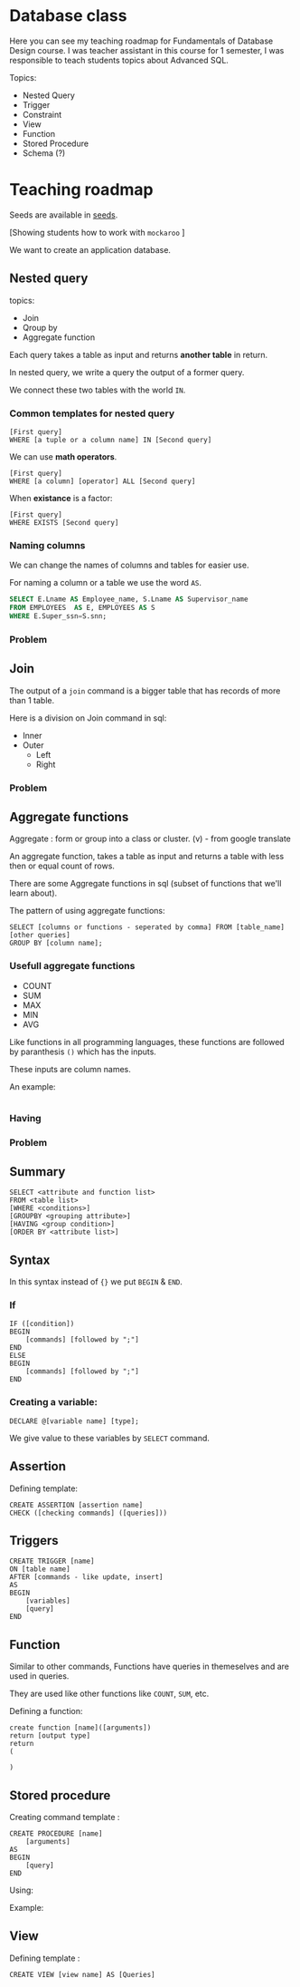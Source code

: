 # Database class

Here you can see my teaching roadmap for Fundamentals of Database Design course. I was teacher assistant in this course for 1 semester, I was responsible to teach students topics about Advanced SQL.

Topics: 
* Nested Query
* Trigger
* Constraint
* View
* Function
* Stored Procedure
* Schema (?)

# Teaching roadmap

Seeds are available in [seeds]().

[Showing students how to work with `mockaroo` ]

We want to create an application database. 

## Nested query

topics: 
* Join 
* Qroup by 
* Aggregate function

Each query takes a table as input and returns **another table** in return.

In nested query, we write a query the output of a former query.

We connect these two tables with the world `IN`.

### Common templates for nested query
```
[First query] 
WHERE [a tuple or a column name] IN [Second query]
```
We can use **math operators**.

```
[First query] 
WHERE [a column] [operator] ALL [Second query]
```

When **existance** is a factor:
```
[First query] 
WHERE EXISTS [Second query]
```

### Naming columns 

We can change the names of columns and tables for easier use. 

For naming a column or a table we use the word `AS`.

```SQL
SELECT E.Lname AS Employee_name, S.Lname AS Supervisor_name
FROM EMPLOYEES  AS E, EMPLOYEES AS S
WHERE E.Super_ssn=S.snn;
```

### Problem

## Join
The output of a `join` command is a bigger table that has records of more than 1 table.

Here is a division on Join command in sql: 
* Inner
* Outer
    * Left
    * Right

### Problem

## Aggregate functions

Aggregate : form or group into a class or cluster. (v) - from google translate

An aggregate function, takes a table as input and returns a table with less then or equal count of rows.

There are some Aggregate functions in sql (subset of functions that we'll learn about).

The pattern of using aggregate functions:
```
SELECT [columns or functions - seperated by comma] FROM [table_name]
[other queries]
GROUP BY [column name];
```

### Usefull aggregate functions
* COUNT
* SUM
* MAX
* MIN
* AVG

Like functions in all programming languages, these functions are followed by paranthesis `()` which has the inputs. 

These inputs are column names.

An example:
```SQL

```

### Having

### Problem

## Summary 
```
SELECT <attribute and function list>
FROM <table list>
[WHERE <conditions>]
[GROUPBY <grouping attribute>]
[HAVING <group condition>]
[ORDER BY <attribute list>]
```

## Syntax

In this syntax instead of `{}` we put `BEGIN` & `END`.


### If
```
IF ([condition])
BEGIN
    [commands] [followed by ";"]
END
ELSE
BEGIN
    [commands] [followed by ";"]
END
```

### Creating a variable:
```
DECLARE @[variable name] [type];
```

We give value to these variables by `SELECT` command.


## Assertion
Defining template:
```
CREATE ASSERTION [assertion name]
CHECK ([checking commands] ([queries]))
```

## Triggers

```
CREATE TRIGGER [name]
ON [table name]
AFTER [commands - like update, insert]
AS
BEGIN
    [variables]
    [query]
END
```

## Function
Similar to other commands, Functions have queries in themeselves and are used in queries.

They are used like other functions like `COUNT`, `SUM`, etc.

Defining a function: 
``` 
create function [name]([arguments])
return [output type]
return
(

)
```

## Stored procedure
Creating command template : 
```
CREATE PROCEDURE [name]
    [arguments]
AS
BEGIN
    [query]
END
```
 
Using: 

Example:

## View
Defining template :
```
CREATE VIEW [view name] AS [Queries]
```
<!-- ## Other commands 
### ALTER

### DROP -->